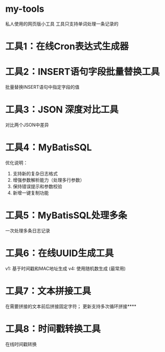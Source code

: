 # my-tools
私人使用的网页版小工具
 工具只支持单词处理一条记录的
 # 工具1：在线Cron表达式生成器
 # 工具2：INSERT语句字段批量替换工具
 批量替换INSERT语句中指定字段的值
 # 工具3：JSON 深度对比工具
 对比两个JSON中差异
 # 工具4：MyBatisSQL 
 优化说明：
1. 支持新的复杂日志格式
2. 增强参数解析能力（处理多行参数）
3. 保持错误提示和参数校验
4. 新增一键复制功能

# 工具5：MyBatisSQL处理多条 
一次处理多条日志记录

# 工具6：在线UUID生成工具 
v1: 基于时间戳和MAC地址生成
v4: 使用随机数生成 (最常用)

# 工具7：文本拼接工具 
在需要拼接的文本前后拼接固定字符；
更新支持多次循环拼接****

# 工具8：时间戳转换工具 
在线时间戳转换
